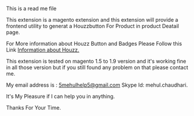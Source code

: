 This is a read me file

This extension is a magento extension and this extension will provide a frontend utility to generat a Houzzbutton For Product in product Deatail page.

For More information about Houzz Button and Badges Please Follow this Link <a href="http://www.houzz.com/buttonsAndBadges" target="_blank"> Information about Houzz.</a>


This extension is tested on magento 1.5 to 1.9 version and it's working fine in all those version but if you still found any problem on that please contact me.

My email address is : 5mehulhelp5@gmail.com
Skype Id: mehul.chaudhari.

It's My Pleasure if I can help you in anything.

Thanks For Your Time.
